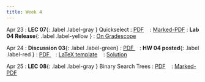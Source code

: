 ```yaml
---
title: Week 4
---
```


Apr 23
: **LEC 07**{: .label .label-gray } Quickselect
  : [PDF](lectures/07-quickselect/Lec07.pdf) &nbsp;&nbsp;
  : [Marked-PDF](#)
: **Lab 04 Release**{: .label .label-yellow } 
  : [On Gradescope](#)

Apr 24
: **Discussion 03**{: .label .label-green}
  : [PDF ](discussion/discussion-03.pdf) &nbsp;&nbsp;
: **HW 04 posted**{: .label .label-red }
  : [PDF ](homeworks/HW04/HW04.pdf) &nbsp;&nbsp;
  : [LaTeX template](#) &nbsp;&nbsp;
  : [Solution](#)

Apr 25
: **LEC 08**{: .label .label-gray } Binary Search Trees
  : [PDF](lectures/08-bst/Lec08.pdf) &nbsp;&nbsp;
  : [Marked-PDF](#)

